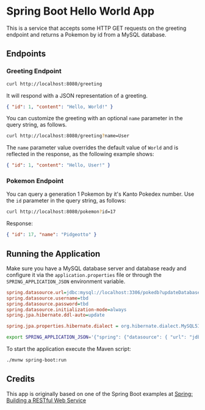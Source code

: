 # Spring Boot Hello World App

This is a service that accepts some HTTP GET requests on the greeting endpoint and returns a Pokemon by id from a MySQL database.

## Endpoints

### Greeting Endpoint

```sh
curl http://localhost:8080/greeting
```

It will respond with a JSON representation of a greeting.

```json
{ "id": 1, "content": "Hello, World!" }
```

You can customize the greeting with an optional `name` parameter in the query string, as
follows.

```sh
curl http://localhost:8080/greeting?name=User
```

The `name` parameter value overrides the default value of `World` and is reflected in the
response, as the following example shows:

```json
{ "id": 1, "content": "Hello, User!" }
```

### Pokemon Endpoint

You can query a generation 1 Pokemon by it's Kanto Pokedex number.
Use the `id` parameter in the query string, as follows:

```sh
curl http://localhost:8080/pokemon?id=17
```

Response:

```json
{ "id": 17, "name": "Pidgeotto" }
```

## Running the Application

Make sure you have a MySQL database server and database ready and configure it via the `application.properties` file or through the `SPRING_APPLICATION_JSON` environment variable.

```ini
spring.datasource.url=jdbc:mysql://localhost:3306/pokedb?updateDatabaseIfNotExist=true&useSSL=false
spring.datasource.username=tbd
spring.datasource.password=tbd
spring.datasource.initialization-mode=always
spring.jpa.hibernate.ddl-auto=update

spring.jpa.properties.hibernate.dialect = org.hibernate.dialect.MySQL5InnoDBDialect
```

```sh
export SPRING_APPLICATION_JSON='{"spring": {"datasource": { "url": "jdbc:mysql://localhost:3306/pokedb?updateDatabaseIfNotExist=true&useSSL=false","username": "tbd","password": "tbd", "initialization-mode": "always"},"jpa": {"hibernate": {"ddl-auto": "update"},"properties": {"hibernate": {"dialect": "org.hibernate.dialect.MySQL5InnoDBDialect"}}}}}'
```

To start the application execute the Maven script:

```sh
./mvnw spring-boot:run
```

## Credits

This app is originally based on one of the Spring Boot examples at [Spring: Building a RESTful Web Service](https://spring.io/guides/gs/rest-service/#initial)

